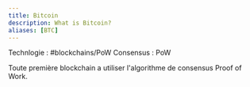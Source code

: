 ```yaml
---
title: Bitcoin
description: What is Bitcoin?
aliases: [BTC]
---
```


Technlogie : #blockchains/PoW
Consensus : PoW

Toute première blockchain a utiliser l'algorithme de consensus Proof of Work.
